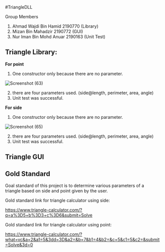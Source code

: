 #TriangleDLL

Group Members
1. Ahmad Wajdi Bin Hamid 2190770 (Library)
2. Mizan Bin Mahadzir 2190772 (GUI)
3. Nur Iman Bin Mohd Anuar 2190163 (Unit Test)

## Triangle Library:

**For point**
1. One constructor only because there are no parameter.

![Screenshot (63)](https://user-images.githubusercontent.com/116859764/216878351-006478a6-ed7b-4e80-939c-4100a25f4d70.png)

2. there are four parameters used. (side@length, perimeter, area, angle)
3. Unit test was successful.

**For side**
1. One constructor only because there are no parameter.

![Screenshot (65)](https://user-images.githubusercontent.com/116859764/216878910-ed56b270-3f27-4661-a692-b1b2026502ef.png)

2. there are four parameters used. (side@length, perimeter, area, angle)
3. Unit test was successful.

## Triangle GUI

## Gold Standard

Goal standard of this project is to determine various parameters of a triangle based on side and point given by the user.

Gold standard link for triangle calculator using side: 

https://www.triangle-calculator.com/?q=a%3D5+b%3D3+c%3D6&submit=Solve

Gold standard link for triangle calculator using point: 

https://www.triangle-calculator.com/?what=vc&a=2&a1=5&3dd=3D&a2=&b=7&b1=4&b2=&c=5&c1=5&c2=&submit=Solve&3d=0






